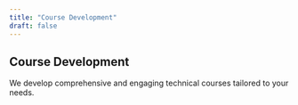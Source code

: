 ```yaml
---
title: "Course Development"
draft: false
---
```


## Course Development
We develop comprehensive and engaging technical courses tailored to your needs.